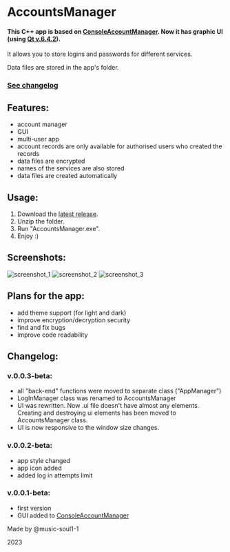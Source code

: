 # AccountsManager

#### This C++ app is based on [ConsoleAccountManager](https://github.com/music-soul1-1/ConsoleAccountManager). Now it has graphic UI (using [Qt v.6.4.2](https://www.qt.io/)).
It allows you to store logins and passwords for different services.

Data files are stored in the app's folder.

### [See changelog](https://github.com/music-soul1-1/AccountsManager#changelog)

## Features:
* account manager
* GUI
* multi-user app
* account records are only available for authorised users who created the records
* data files are encrypted
* names of the services are also stored
* data files are created automatically

## Usage:
1. Download the [latest release](https://github.com/music-soul1-1/AccountsManager/releases).
2. Unzip the folder.
3. Run "AccountsManager.exe".
4. Enjoy :)

## Screenshots:

![screenshot_1](https://user-images.githubusercontent.com/72669184/233647937-b74f9540-de6b-4c2b-8d0d-0c9d7934f44e.png)
![screenshot_2](https://user-images.githubusercontent.com/72669184/233647956-3914e85f-a19f-4249-bd3b-96e3de366a86.png)
![screenshot_3](https://user-images.githubusercontent.com/72669184/233647968-cdb6046c-534b-4839-9053-1ab5cdefba5b.png)


## Plans for the app:
* add theme support (for light and dark)
* improve encryption/decryption security
* find and fix bugs
* improve code readability


## Changelog:

### v.0.0.3-beta:
* all "back-end" functions were moved to separate class ("AppManager")
* LogInManager class was renamed to AccountsManager
* UI was rewritten. Now .ui file doesn't have almost any elements. Creating and destroying ui elements has been moved to AccountsManager class.
* UI is now responsive to the window size changes.


### v.0.0.2-beta:
* app style changed
* app icon added
* added log in attempts limit

### v.0.0.1-beta:
* first version
* GUI added to [ConsoleAccountManager](https://github.com/music-soul1-1/ConsoleAccountManager)


Made by @music-soul1-1

2023
